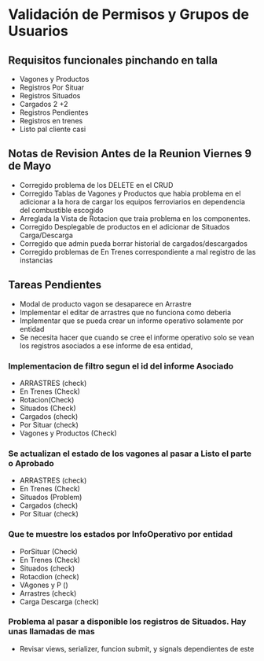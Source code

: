 # Validación de Permisos y Grupos de Usuarios

## Requisitos funcionales pinchando en talla

- Vagones y Productos
- Registros Por Situar
- Registros Situados
- Cargados 2 +2
- Registros Pendientes
- Registros en trenes
- Listo pal cliente casi

## Notas de Revision Antes de la Reunion Viernes 9 de Mayo

- Corregido problema de los DELETE en el CRUD
- Corregido Tablas de Vagones y Productos que habia problema en el adicionar a la hora de cargar los equipos ferroviarios en dependencia del combustible escogido
- Arreglada la Vista de Rotacion que traia problema en los componentes.
- Corregido Desplegable de productos en el adicionar de Situados Carga/Descarga
- Corregido que admin pueda borrar historial de cargados/descargados
- Corregido problemas de En Trenes correspondiente a mal registro de las instancias

## Tareas Pendientes

- Modal de producto vagon se desaparece en Arrastre
- Implementar el editar de arrastres que no funciona como deberia
- Implementar que se pueda crear un informe operativo solamente por entidad
- Se necesita hacer que cuando se cree el informe operativo solo se vean los registros asociados a ese informe de esa entidad,

### Implementacion de filtro segun el id del informe Asociado

- ARRASTRES (check)
- En Trenes (Check)
- Rotacion(Check)
- Situados (Check)
- Cargados (check)
- Por Situar (check)
- Vagones y Productos (Check)

### Se actualizan el estado de los vagones al pasar a Listo el parte o Aprobado

- ARRASTRES (check)
- En Trenes (Check)
- Situados (Problem)
- Cargados (check)
- Por Situar (check)

### Que te muestre los estados por InfoOperativo por entidad

- PorSituar (Check)
- En Trenes (Check)
- Situados (check)
- Rotacdion (check)
- VAgones y P ()
- Arrastres (check)
- Carga Descarga (check)

### Problema al pasar a disponible los registros de Situados. Hay unas llamadas de mas

- Revisar views, serializer, funcion submit, y signals dependientes de este
